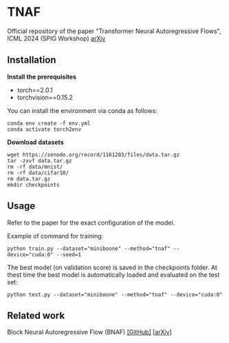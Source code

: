 # TNAF
Official repository of the paper "Transformer Neural Autoregressive Flows", ICML 2024 (SPIG Workshop) [arXiv](https://arxiv.org/abs/2401.01855)

Installation
------------

**Install the prerequisites**

- torch==2.0.1
- torchvision==0.15.2

You can install the environment via conda as follows:

```
conda env create -f env.yml
conda activate torch2env
```

**Download datasets**

```
wget https://zenodo.org/record/1161203/files/data.tar.gz
tar -zxvf data.tar.gz
rm -rf data/mnist/
rm -rf data/cifar10/
rm data.tar.gz
mkdir checkpoints
```

Usage
-----

Refer to the paper for the exact configuration of the model.

Example of command for training:

```
python train.py --dataset="miniboone" --method="tnaf" --device="cuda:0" --seed=1
```

The best model (on validation score) is saved in the checkpoints folder.
At thest time the best model is automatically loaded and evaluated on the test set:

```
python test.py --dataset="miniboone" --method="tnaf" --device="cuda:0"
```


Related work
------------

Block Neural Autoregressive Flow (BNAF) [[GitHub]](https://github.com/nicola-decao/BNAF) [[arXiv]](http://arxiv.org/abs/1904.04676)
